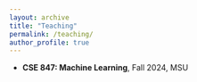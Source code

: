 ```yaml
---
layout: archive
title: "Teaching"
permalink: /teaching/
author_profile: true
---
```


- **CSE 847: Machine Learning**, Fall 2024, MSU
